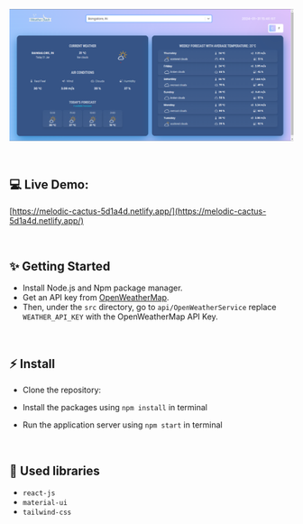 ![Application screenshot](./public/screenshot.png)

<br/>


## 💻 Live Demo:

[https://melodic-cactus-5d1a4d.netlify.app/](https://melodic-cactus-5d1a4d.netlify.app/)

<br/>

## ✨ Getting Started

- Install Node.js and Npm package manager.
- Get an API key from [OpenWeatherMap](https://openweathermap.org/).
- Then, under the `src` directory, go to `api/OpenWeatherService` replace `WEATHER_API_KEY` with the OpenWeatherMap API Key.

<br/>

## ⚡ Install

- Clone the repository:

- Install the packages using `npm install` in terminal

- Run the application server using `npm start` in terminal

<br/>

## 📙 Used libraries

- `react-js`
- `material-ui`
- `tailwind-css`


